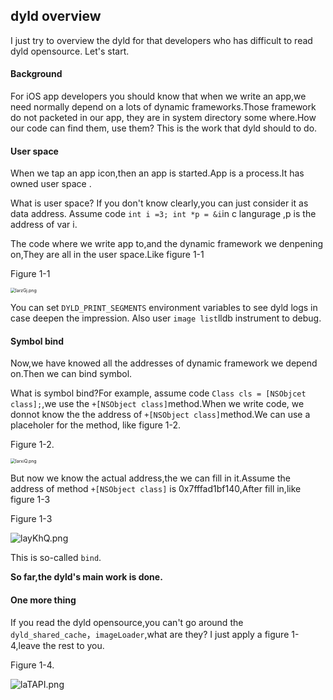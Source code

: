 ## dyld overview

I just try to overview the dyld for that developers who has difficult to read dyld opensource. Let's start.

####  Background

For iOS app developers you should know that when we write an app,we need  normally depend on a lots of dynamic frameworks.Those framework do not packeted in our app, they are in system directory some where.How our code can find them, use them? This is the work that dyld should to do.

#### User space

When we tap an app icon,then an app is started.App is a process.It has owned user space . 

What is user space? If you don't know  clearly,you can just consider it as data address. Assume code `int i =3; int *p = &i`in c langurage ,p is the address of var i.

The code where  we write app to,and the dynamic framework we denpening on,They are all in the user space.Like figure 1-1

Figure 1-1

<img src="https://s2.ax1x.com/2020/01/03/larzGj.png" alt="larzGj.png" style="zoom:50%;" />

You can set `DYLD_PRINT_SEGMENTS` environment variables to see dyld logs in case deepen the impression. Also user `image list`lldb instrument  to debug.

#### Symbol bind

Now,we have knowed  all the addresses of dynamic framework we depend on.Then we can bind symbol.

What is symbol bind?For example, assume  code `Class cls = [NSObjcet class];`,we use the `+[NSObject class]`method.When we write code, we donnot know the the address of `+[NSObject class]`method.We can use a placeholer for the method, like figure 1-2.

Figure 1-2.

<img src="https://s2.ax1x.com/2020/01/03/larxiQ.png" alt="larxiQ.png" style="zoom: 50%;" />

But now we know the actual address,the we can fill in it.Assume the address of method `+[NSObject class]` is 0x7fffad1bf140,After fill in,like figure 1-3

Figure 1-3

<img src="https://s2.ax1x.com/2020/01/03/layKhQ.png" alt="layKhQ.png"  />

This is so-called `bind`.

**So far,the dyld's main work is done.**

#### One more thing

If you read the dyld opensource,you can't go around the `dyld_shared_cache`，`imageLoader`,what are they? I just apply a figure 1-4,leave the rest to you.

Figure 1-4.

![laTAPI.png](https://s2.ax1x.com/2020/01/03/laTAPI.png)





